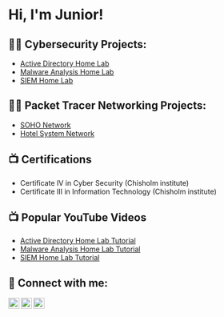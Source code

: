 
<h1>Hi, I'm Junior! 

<h2>👨‍💻 Cybersecurity Projects:</h2>

- [Active Directory Home Lab](https://github.com/JReaper74/ActiveDirectoryLab)
- [Malware Analysis Home Lab](https://github.com/JReaper74/MalwareAnalysis)
- [SIEM Home Lab](https://github.com/JReaper74/SIEMSetup)

<h2>👨‍💻 Packet Tracer Networking Projects:</h2>

- [SOHO Network](https://github.com/JReaper74)
- [Hotel System Network](https://github.com/JReaper74)

<h2>📺 Certifications </h2>

- Certificate IV in Cyber Security (Chisholm institute)
- Certificate III in Information Technology (Chisholm institute)

<h2>📺 Popular YouTube Videos</h2>

- [Active Directory Home Lab Tutorial](https://www.youtube.com/channel/UCVgnf33cgtC51kX8C3eKczg)
- [Malware Analysis Home Lab Tutorial](https://www.youtube.com/channel/UCVgnf33cgtC51kX8C3eKczg)
- [SIEM Home Lab Tutorial](https://www.youtube.com/channel/UCVgnf33cgtC51kX8C3eKczg)

<h2> 🤳 Connect with me:</h2>

[<img align="left" alt="JoshMadakor | YouTube" width="22px" src="https://cdn.jsdelivr.net/npm/simple-icons@v3/icons/youtube.svg" />][youtube]
[<img align="left" alt="JoshMadakor | LinkedIn" width="22px" src="https://cdn.jsdelivr.net/npm/simple-icons@v3/icons/linkedin.svg" />][linkedin]
[<img align="left" alt="JoshMadakor | Instagram" width="22px" src="https://cdn.jsdelivr.net/npm/simple-icons@v3/icons/instagram.svg" />][instagram]

[youtube]: https://www.youtube.com/channel/UCVgnf33cgtC51kX8C3eKczg
[instagram]: instagram.com/jaxyrf1t
[linkedin]: https://www.linkedin.com/in/junior-anis-257466336/

<!--
**JReaper74/JReaper74** is a ✨ _special_ ✨ repository because its `README.md` (this file) appears on your GitHub profile.

Here are some ideas to get you started:

- 🔭 I’m currently working on ...
- 🌱 I’m currently learning ...
- 👯 I’m looking to collaborate on ...
- 🤔 I’m looking for help with ...
- 💬 Ask me about ...
- 📫 How to reach me: ...
- 😄 Pronouns: ...
- ⚡ Fun fact: ...
-->
